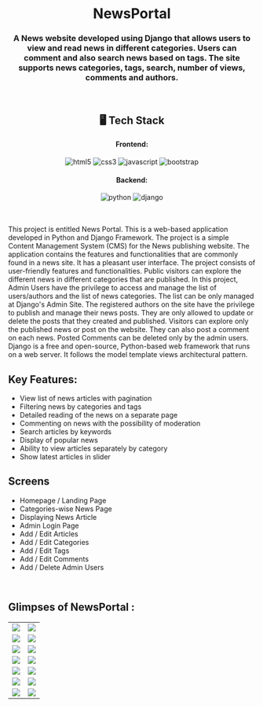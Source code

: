 <h1 align="center">NewsPortal</h1>

<h3 align="center">A News website developed using Django that allows users to view and read news in different categories. Users can comment and also search news based on tags. The site supports news categories, tags, search, number of views, comments and authors.</h3>

<br />

<h2 align="center">🖥️ Tech Stack</h2>

<h4 align="center">Frontend:</h4>

<p align="center">
  <img src="https://img.shields.io/badge/HTML5-E34F26?style=for-the-badge&logo=html5&logoColor=white" alt="html5" />
  <img src="https://img.shields.io/badge/CSS-blue?style=for-the-badge&logo=css3&logoColor=white" alt="css3">
  <img src="https://img.shields.io/badge/JAVASCRIPT-yellow?style=for-the-badge&logo=javascript&logoColor=white" alt="javascript" />
  <img src="https://img.shields.io/badge/BOOTSTRAP-CC6699?style=for-the-badge&logo=bootstrap&logoColor=white" alt="bootstrap">
</p>

<h4 align="center">Backend:</h4>

<p align="center">
  <img src="https://img.shields.io/badge/PYTHON-black?style=for-the-badge&logo=python&logoColor=3776AB" alt="python">
  <img src="https://img.shields.io/badge/DJANGO-grey?style=for-the-badge&logo=django&logoColor=092E20" alt="django" />

</p>

<br />
<br />
This project is entitled News Portal. This is a web-based application developed in Python and Django Framework. The project is a simple Content Management System (CMS) for the News publishing website. The application contains the features and functionalities that are commonly found in a news site. It has a pleasant user interface. The project consists of user-friendly features and functionalities.
Public visitors can explore the different news in different categories that are published. In this project, Admin Users have the privilege to access and manage the list of users/authors and the list of news categories. The list can be only managed at Django's Admin Site. The registered authors on the site have the privilege to publish and manage their news posts. They are only allowed to update or delete the posts that they created and published. Visitors can explore only the published news or post on the website. They can also post a comment on each news. Posted Comments can be deleted only by the admin users.
Django is a free and open-source, Python-based web framework that runs on a web server. It follows the model template views architectural pattern.
<br />

## Key Features:
   
- View list of news articles with pagination
- Filtering news by categories and tags
- Detailed reading of the news on a separate page
- Commenting on news with the possibility of moderation
- Search articles by keywords
- Display of popular news
- Ability to view articles separately by category
- Show latest articles in slider

## Screens

- Homepage / Landing Page
- Categories-wise News Page
- Displaying News Article 
- Admin Login Page
- Add / Edit  Articles
- Add / Edit Categories
- Add / Edit Tags
- Add / Edit Comments
- Add / Delete Admin Users

<br />

## Glimpses of NewsPortal :

<table>
  <tr>
    <td><img src="https://i.ibb.co/Rv6kQyn/1.png"/></td>
    <td><img src="https://i.ibb.co/Y37CHHd/2.png"/></td>
  </tr>
  <tr>
    <td><img src="https://i.ibb.co/hLfKcRx/3.png"/></td>
    <td><img src="https://i.ibb.co/1fdxhQZ/4.png"/></td>
  </tr>
  <tr>
    <td><img src="https://i.ibb.co/RbtSVBF/5.png"/></td>
    <td><img src="https://i.ibb.co/tm9DdwH/8.png"/></td>
  </tr>
  <tr>
    <td><img src="https://i.ibb.co/CbpNN0M/9.png"/></td>
    <td><img src="https://i.ibb.co/HG7K1bZ/10.png"/></td>
  </tr>
  <tr>
    <td><img src="https://i.ibb.co/C2KRSFq/11.png"/></td>
    <td><img src="https://i.ibb.co/HBCWGGK/12.png"/></td>
  </tr>
  <tr>
    <td><img src="https://i.ibb.co/rt0FQqt/13.png"/></td>
    <td><img src="https://i.ibb.co/Trkd6cH/14.png"/></td>
  </tr>
  <tr>
    <td><img src="https://i.ibb.co/BB0sp36/15.png"/></td>
    <td><img src="https://i.ibb.co/syT2PgC/16.png"/></td>
  </tr>
</table>

<br />

<br />

